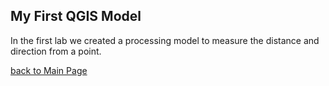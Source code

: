 ## My First QGIS Model

In the first lab we created a processing model to measure the distance and direction from a point. 

[back to Main Page](index.md)
